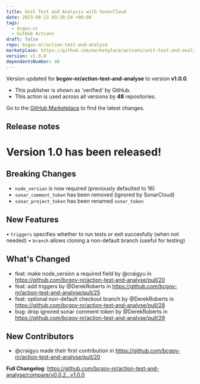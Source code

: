 ```yaml
---
title: Unit Test and Analysis with SonarCloud
date: 2023-08-13 03:18:54 +00:00
tags:
  - bcgov-nr
  - GitHub Actions
draft: false
repo: bcgov-nr/action-test-and-analyse
marketplace: https://github.com/marketplace/actions/unit-test-and-analysis-with-sonarcloud
version: v1.0.0
dependentsNumber: 48
---
```



Version updated for **bcgov-nr/action-test-and-analyse** to version **v1.0.0**.
- This publisher is shown as 'verified' by GitHub.
- This action is used across all versions by **48** repositories.

Go to the [GitHub Marketplace](https://github.com/marketplace/actions/unit-test-and-analysis-with-sonarcloud) to find the latest changes.

## Release notes

# Version 1.0 has been released!

## Breaking Changes

* `node_version` is now required (previously defaulted to 16)
* `sonar_comment_token` has been removed (ignored by SonarCloud)
* `sonar_project_token` has been renamed `sonar_token`

## New Features

• `triggers` specifies whether to run tests or exit succesfully (when not needed)
• `branch` allows cloning a non-default branch (useful for testing)

## What's Changed
* feat: make node_version a required field by @craigyu in https://github.com/bcgov-nr/action-test-and-analyse/pull/20
 * feat: add triggers by @DerekRoberts in https://github.com/bcgov-nr/action-test-and-analyse/pull/25
* feat: optional non-default checkout branch by @DerekRoberts in https://github.com/bcgov-nr/action-test-and-analyse/pull/28
* bug: drop ignored sonar comment token by @DerekRoberts in https://github.com/bcgov-nr/action-test-and-analyse/pull/29

## New Contributors
* @craigyu made their first contribution in https://github.com/bcgov-nr/action-test-and-analyse/pull/20

**Full Changelog**: https://github.com/bcgov-nr/action-test-and-analyse/compare/v0.0.2...v1.0.0
